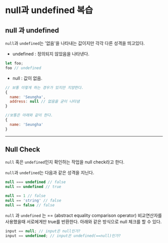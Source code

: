 # null과 undefined 복습

## null 과 undefined
`null`과 `undefined`는 '없음'을 나타내는 값이지만 각각 다른 성격을 띄고있다.

* undefined : 정의되지 않았음을 나타낸다.
```js
let foo;
foo // undefined
```

* null : 값이 없음.
```js
// 보통 이렇게 하는 경우가 있지만 지양한다.
{
  name: 'Seungha',
  address: null // 없음을 굳이 나타냄
}

//보통은 아래와 같이 한다.
{
  name: 'Seungha'
}
```

---
##  Null Check
`null` 혹은 `undefined`인지 확인하는 작업을 null check라고 한다.

 `null`과 `undefined`는 다음과 같은 성격을 지닌다.
```js
null === undefined // false
null == undefined // true

null == 1 // false
null == 'string' // false
null == false // false
```

`null` 과 `undefined` 는  == (abstract equality comparison operator) 비교연산자를 사용했을때 서로에게만 true를 반환한다. 아래와 같은 방식으로 null 체크를 할 수 있다.
```js
input == null; // input은 null인가?
input == undefined; // input은 undefined(==null)인가?
```

